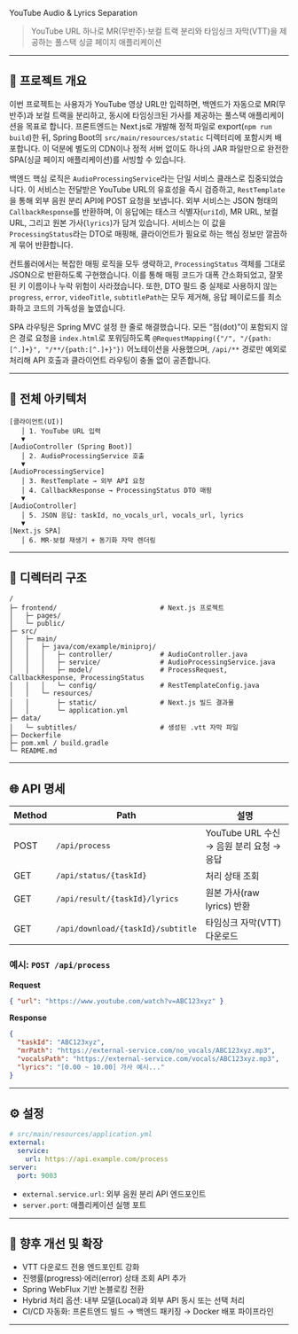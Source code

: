 YouTube Audio & Lyrics Separation 

> YouTube URL 하나로 MR(무반주)·보컬 트랙 분리와 타임싱크 자막(VTT)을 제공하는 풀스택 싱글 페이지 애플리케이션

---

## 🚀 프로젝트 개요

이번 프로젝트는 사용자가 YouTube 영상 URL만 입력하면, 백엔드가 자동으로 MR(무반주)과 보컬 트랙을 분리하고, 동시에 타임싱크된 가사를 제공하는 풀스택 애플리케이션을 목표로 합니다. 프론트엔드는 Next.js로 개발해 정적 파일로 export(`npm run build`)한 뒤, Spring Boot의 `src/main/resources/static` 디렉터리에 포함시켜 배포합니다. 이 덕분에 별도의 CDN이나 정적 서버 없이도 하나의 JAR 파일만으로 완전한 SPA(싱글 페이지 애플리케이션)를 서빙할 수 있습니다.

백엔드 핵심 로직은 `AudioProcessingService`라는 단일 서비스 클래스로 집중되었습니다. 이 서비스는 전달받은 YouTube URL의 유효성을 즉시 검증하고, `RestTemplate`을 통해 외부 음원 분리 API에 POST 요청을 보냅니다. 외부 서비스는 JSON 형태의 `CallbackResponse`를 반환하며, 이 응답에는 태스크 식별자(`uriId`), MR URL, 보컬 URL, 그리고 원본 가사(`lyrics`)가 담겨 있습니다. 서비스는 이 값을 `ProcessingStatus`라는 DTO로 매핑해, 클라이언트가 필요로 하는 핵심 정보만 깔끔하게 묶어 반환합니다.

컨트롤러에서는 복잡한 매핑 로직을 모두 생략하고, `ProcessingStatus` 객체를 그대로 JSON으로 반환하도록 구현했습니다. 이를 통해 매핑 코드가 대폭 간소화되었고, 잘못된 키 이름이나 누락 위험이 사라졌습니다. 또한, DTO 필드 중 실제로 사용하지 않는 `progress`, `error`, `videoTitle`, `subtitlePath`는 모두 제거해, 응답 페이로드를 최소화하고 코드의 가독성을 높였습니다.

SPA 라우팅은 Spring MVC 설정 한 줄로 해결했습니다. 모든 “점(dot)”이 포함되지 않은 경로 요청을 `index.html`로 포워딩하도록 `@RequestMapping({"/", "/{path:[^.]+}", "/**/{path:[^.]+}"})` 어노테이션을 사용했으며, `/api/**` 경로만 예외로 처리해 API 호출과 클라이언트 라우팅이 충돌 없이 공존합니다.

---

## 🧩 전체 아키텍처

```
[클라이언트(UI)]
   │ 1. YouTube URL 입력
   ▼
[AudioController (Spring Boot)]
   │ 2. AudioProcessingService 호출
   ▼
[AudioProcessingService]
   │ 3. RestTemplate → 외부 API 요청
   │ 4. CallbackResponse → ProcessingStatus DTO 매핑
   ▼
[AudioController]
   │ 5. JSON 응답: taskId, no_vocals_url, vocals_url, lyrics
   ▼
[Next.js SPA]
   │ 6. MR·보컬 재생기 + 동기화 자막 렌더링
```

---

## 📂 디렉터리 구조

```
/
├─ frontend/                          # Next.js 프로젝트
│   ├─ pages/
│   └─ public/
├─ src/
│   ├─ main/
│   │   ├─ java/com/example/miniproj/
│   │   │   ├─ controller/            # AudioController.java
│   │   │   ├─ service/               # AudioProcessingService.java
│   │   │   ├─ model/                 # ProcessRequest, CallbackResponse, ProcessingStatus
│   │   │   └─ config/                # RestTemplateConfig.java
│   │   └─ resources/
│   │       ├─ static/                # Next.js 빌드 결과물
│   │       └─ application.yml
├─ data/
│   └─ subtitles/                     # 생성된 .vtt 자막 파일
├─ Dockerfile
├─ pom.xml / build.gradle
└─ README.md
```

---



## 🌐 API 명세

| Method | Path                              | 설명                             |
| ------ | --------------------------------- | ------------------------------ |
| POST   | `/api/process`                    | YouTube URL 수신 → 음원 분리 요청 → 응답 |
| GET    | `/api/status/{taskId}`            | 처리 상태 조회                       |
| GET    | `/api/result/{taskId}/lyrics`     | 원본 가사(raw lyrics) 반환           |
| GET    | `/api/download/{taskId}/subtitle` | 타임싱크 자막(VTT) 다운로드              |

### 예시: `POST /api/process`

**Request**

```json
{ "url": "https://www.youtube.com/watch?v=ABC123xyz" }
```

**Response**

```json
{
  "taskId": "ABC123xyz",
  "mrPath": "https://external-service.com/no_vocals/ABC123xyz.mp3",
  "vocalsPath": "https://external-service.com/vocals/ABC123xyz.mp3",
  "lyrics": "[0.00 ~ 10.00] 가사 예시..."
}
```

---

## ⚙️ 설정

```yaml
# src/main/resources/application.yml
external:
  service:
    url: https://api.example.com/process
server:
  port: 9003
```

* `external.service.url`: 외부 음원 분리 API 엔드포인트
* `server.port`: 애플리케이션 실행 포트

---

## 🚀 향후 개선 및 확장

* VTT 다운로드 전용 엔드포인트 강화
* 진행률(progress)·에러(error) 상태 조회 API 추가
* Spring WebFlux 기반 논블로킹 전환
* Hybrid 처리 옵션: 내부 모델(Local)과 외부 API 동시 또는 선택 처리
* CI/CD 자동화: 프론트엔드 빌드 → 백엔드 패키징 → Docker 배포 파이프라인

---

